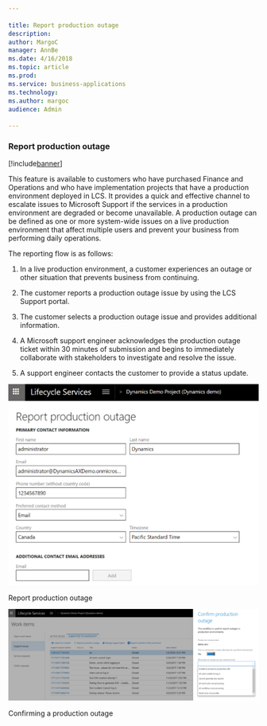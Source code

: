 ```yaml
---

title: Report production outage
description: 
author: MargoC
manager: AnnBe
ms.date: 4/16/2018
ms.topic: article
ms.prod: 
ms.service: business-applications
ms.technology: 
ms.author: margoc
audience: Admin

---
```

### Report production outage

[!include[banner](../../includes/banner.md)]




This feature is available to customers who have purchased Finance and Operations
and who have implementation projects that have a production environment deployed
in LCS. It provides a quick and effective channel to escalate issues to
Microsoft Support if the services in a production environment are degraded or
become unavailable. A production outage can be defined as one or more
system-wide issues on a live production environment that affect multiple users
and prevent your business from performing daily operations.

The reporting flow is as follows:

1.  In a live production environment, a customer experiences an outage or other
    situation that prevents business from continuing.

2.  The customer reports a production outage issue by using the LCS Support
    portal.

3.  The customer selects a production outage issue and provides additional
    information.

4.  A Microsoft support engineer acknowledges the production outage ticket
    within 30 minutes of submission and begins to immediately collaborate with
    stakeholders to investigate and resolve the issue.

5.  A support engineer contacts the customer to provide a status update.

![A screenshot showing how to report a production outage](media/report-production-outage-1.png "A screenshot showing how to report a production outage")
<!-- FO_Report production outage_D.png -->


Report production outage

![A screenshot showing how to confirm a production outage ](media/report-production-outage-2.png "A screenshot showing how to confirm a production outage ")
<!-- FO_Report production outage_B.png -->


Confirming a production outage
